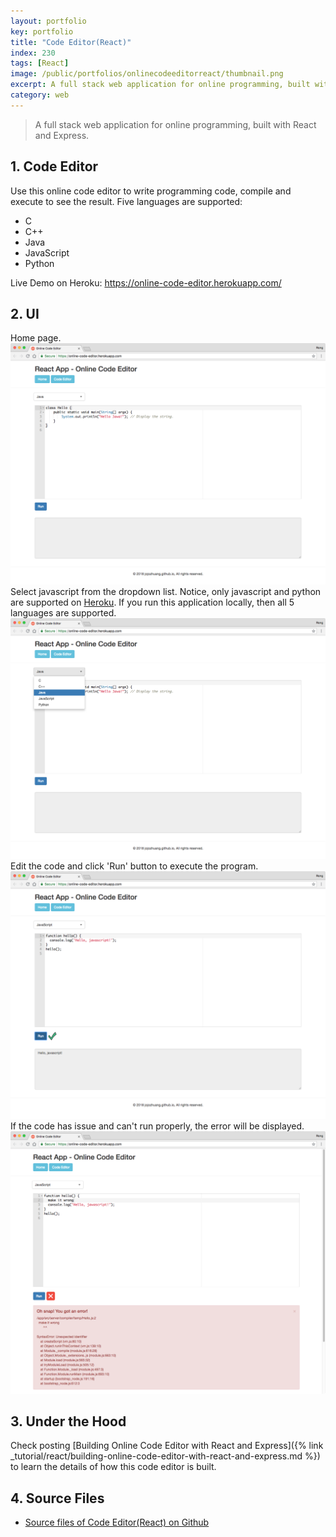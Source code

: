 ```yaml
---
layout: portfolio
key: portfolio
title: "Code Editor(React)"
index: 230
tags: [React]
image: /public/portfolios/onlinecodeeditorreact/thumbnail.png
excerpt: A full stack web application for online programming, built with React and Express.
category: web
---
```


> A full stack web application for online programming, built with React and Express.

## 1. Code Editor
Use this online code editor to write programming code, compile and execute to see the result. Five languages are supported:
* C
* C++
* Java
* JavaScript
* Python

Live Demo on Heroku: https://online-code-editor.herokuapp.com/
## 2. UI
Home page.
![image](/public/portfolios/onlinecodeeditorreact/homepage.png)
Select javascript from the dropdown list. Notice, only javascript and python are supported on [Heroku](https://www.heroku.com/). If you run this application locally, then all 5 languages are supported.
![image](/public/portfolios/onlinecodeeditorreact/selectlanguage.png)
Edit the code and click 'Run' button to execute the program.
![image](/public/portfolios/onlinecodeeditorreact/execute.png)
If the code has issue and can't run properly, the error will be displayed.
![image](/public/portfolios/onlinecodeeditorreact/error.png)

## 3. Under the Hood
Check posting [Building Online Code Editor with React and Express]({% link _tutorial/react/building-online-code-editor-with-react-and-express.md %}) to learn the details of how this code editor is built.

## 4. Source Files
* [Source files of Code Editor(React) on Github](https://github.com/jojozhuang/code-editor-react)
